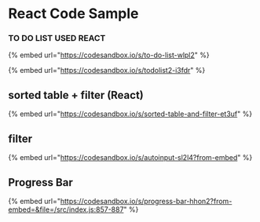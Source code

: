 # React Code Sample

### TO DO LIST USED REACT

{% embed url="https://codesandbox.io/s/to-do-list-wlpl2" %}

{% embed url="https://codesandbox.io/s/todolist2-i3fdr" %}

## sorted table + filter \(React\)

{% embed url="https://codesandbox.io/s/sorted-table-and-filter-et3uf" %}

## filter 

{% embed url="https://codesandbox.io/s/autoinput-sl2l4?from-embed" %}

## Progress Bar

{% embed url="https://codesandbox.io/s/progress-bar-hhon2?from-embed=&file=/src/index.js:857-887" %}




